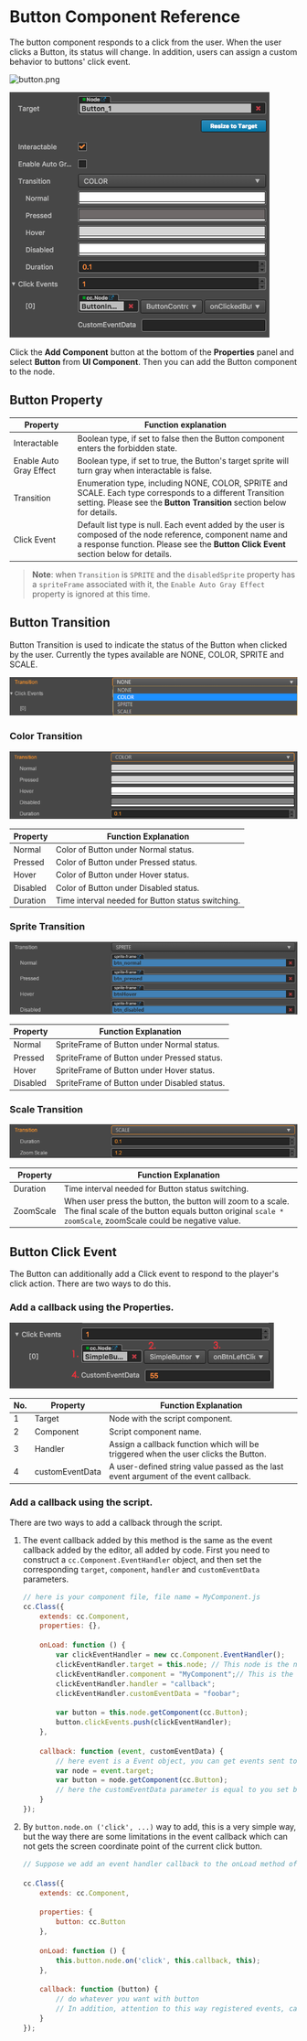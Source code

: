 # Button Component Reference

The button component responds to a click from the user. When the user clicks a Button, its status will change. In addition, users can assign a custom behavior to buttons' click event.

![button.png](./button/button.png)

![button-color](./button/button-color.png)

Click the **Add Component** button at the bottom of the **Properties** panel and select **Button** from **UI Component**. Then you can add the Button component to the node.

## Button Property

| Property |   Function explanation |
| -------------- | ----------- |
| Interactable            | Boolean type, if set to false then the Button component enters the forbidden state. |
| Enable Auto Gray Effect | Boolean type, if set to true, the Button's target sprite will turn gray when interactable is false. |
| Transition              | Enumeration type, including NONE, COLOR, SPRITE and SCALE. Each type corresponds to a different Transition setting. Please see the **Button Transition** section below for details. |
| Click Event             | Default list type is null. Each event added by the user is composed of the node reference, component name and a response function. Please see the **Button Click Event** section below for details. |

> **Note**: when `Transition` is `SPRITE` and the `disabledSprite` property has a `spriteFrame` associated with it, the `Enable Auto Gray Effect` property is ignored at this time.

## Button Transition

Button Transition is used to indicate the status of the Button when clicked by the user. Currently the types available are NONE, COLOR, SPRITE and SCALE.

![transition](./button/transition.png)

### Color Transition

![color-transition](./button/color-transition.png)

| Property |   Function Explanation |
| -------------- | ----------- |
|Normal| Color of Button under Normal status. |
|Pressed| Color of Button under Pressed status. |
|Hover| Color of Button under Hover status. |
|Disabled| Color of Button under Disabled status. |
|Duration| Time interval needed for Button status switching. |

### Sprite Transition

![sprite-transition](./button/sprite-transition.png)

| Property |   Function Explanation |
| -------------- | ----------- |
|Normal| SpriteFrame of Button under Normal status. |
|Pressed| SpriteFrame of Button under Pressed status. |
|Hover| SpriteFrame of Button under Hover status. |
|Disabled| SpriteFrame of Button under Disabled status. |

### Scale Transition

![scaleTransition](./button/scale-transition.png)

| Property |   Function Explanation |
| -------------- | ----------- |
|Duration| Time interval needed for Button status switching. |
|ZoomScale| When user press the button, the button will zoom to a scale. The final scale of the button equals button original `scale * zoomScale`, zoomScale could be negative value. |

## Button Click Event

The Button can additionally add a Click event to respond to the player's click action. There are two ways to do this.

### Add a callback using the Properties.

![button-event](./button/button-event.png)

| No. | Property | Function Explanation              |
| --- | -------- | -----------                       |
|  1  | Target   | Node with the script component.   |
|  2  | Component | Script component name.           |
|  3  | Handler  | Assign a callback function which will be triggered when the user clicks the Button. |
|  4  | customEventData | A user-defined string value passed as the last event argument of the event callback.  |

### Add a callback using the script.

There are two ways to add a callback through the script.

1. The event callback added by this method is the same as the event callback added by the editor, all added by code. First you need to construct a `cc.Component.EventHandler` object, and then set the corresponding `target`, `component`, `handler` and `customEventData` parameters.

    ```js
    // here is your component file, file name = MyComponent.js 
    cc.Class({
        extends: cc.Component,
        properties: {},

        onLoad: function () {
            var clickEventHandler = new cc.Component.EventHandler();
            clickEventHandler.target = this.node; // This node is the node to which your event handler code component belongs
            clickEventHandler.component = "MyComponent";// This is the code file name
            clickEventHandler.handler = "callback";
            clickEventHandler.customEventData = "foobar";

            var button = this.node.getComponent(cc.Button);
            button.clickEvents.push(clickEventHandler);
        },

        callback: function (event, customEventData) {
            // here event is a Event object, you can get events sent to the event node node
            var node = event.target;
            var button = node.getComponent(cc.Button);
            // here the customEventData parameter is equal to you set before the "foobar"
        }
    });
    ```

2. By `button.node.on ('click', ...)` way to add, this is a very simple way, but the way there are some limitations in the event callback which can not gets the screen coordinate point of the current click button.

    ```js
    // Suppose we add an event handler callback to the onLoad method of a component and handle the event in the callback function:

    cc.Class({
        extends: cc.Component,

        properties: {    
            button: cc.Button
        },

        onLoad: function () {
            this.button.node.on('click', this.callback, this);
        },

        callback: function (button) {
            // do whatever you want with button
            // In addition, attention to this way registered events, can not pass customEventData
        }
    });
    ```
